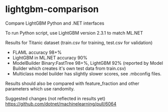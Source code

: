 # lightgbm-comparison
Compare LightGBM Python and .NET interfaces

To run Python script, use LightGBM version 2.3.1 to match ML.NET

Results for Titanic dataset (train.csv for training, test.csv for validation)
- FLAML accuracy 98+% 
- LightGBM in ML.NET accuracy 90% 
- ModelBuilder Binary:FastTree 98+%, LightGBM 92% (reported by Model Builder which creates it's own test data from train.csv)
- Multiclass model builder has slightly slower scores, see .mbconfig files.

Results should also be compared with feature_fraction and other parameters which use randomity.

Suggested changes (not reflected in results yet)
https://github.com/dotnet/machinelearning/pull/6064

